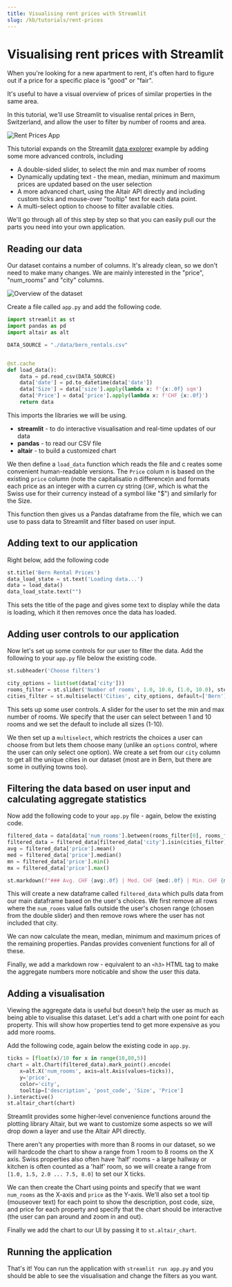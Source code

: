```yaml
---
title: Visualising rent prices with Streamlit
slug: /kb/tutorials/rent-prices
---
```


# Visualising rent prices with Streamlit

When you're looking for a new apartment to rent, it's often hard to figure out if a price for a specific place is "good" or "fair".

It's useful to have a visual overview of prices of similar properties in the same area.

In this tutorial, we'll use Streamlit to visualise rental prices in Bern, Switzerland, and allow the user to filter by number of rooms and area.

![Rent Prices App](/images/rent-prices-tutorial/app-overview.jpg)

This tutorial expands on the Streamlit [data explorer](https://docs.streamlit.io/en/stable/tutorial/create_a_data_explorer_app.html) example by adding some more advanced controls, including

- A double-sided slider, to select the min and max number of rooms
- Dynamically updating text - the mean, median, minimum and maximum prices are updated based on the user selection
- A more advanced chart, using the Altair API directly and including custom ticks and mouse-over "tooltip" text for each data point.
- A multi-select option to choose to filter available cities.

We'll go through all of this step by step so that you can easily pull our the parts you need into your own application.

## Reading our data

Our dataset contains a number of columns. It's already clean, so we don't need to make many changes. We are mainly interested in the "price", "num_rooms" and "city" columns.

![Overview of the dataset](/images/rent-prices-tutorial/data-overview.png)

Create a file called `app.py` and add the following code.

```python
import streamlit as st
import pandas as pd
import altair as alt

DATA_SOURCE = "./data/bern_rentals.csv"


@st.cache
def load_data():
    data = pd.read_csv(DATA_SOURCE)
    data['date'] = pd.to_datetime(data['date'])
    data['Size'] = data['size'].apply(lambda x: f'{x:.0f} sqm')
    data['Price'] = data['price'].apply(lambda x: f'CHF {x:.0f}')
    return data
```

This imports the libraries we will be using.

- **streamlit** - to do interactive visualisation and real-time updates of our data
- **pandas** - to read our CSV file
- **altair** - to build a customized chart

We then define a `load_data` function which reads the file and c
reates some convenient human-readable versions. The `Price` colum
n is based on the existing `price` column (note the capitalisatio
n difference)n and formats each price as an integer with a curren
cy string (`CHF`, which is what the Swiss use for their currency
instead of a symbol like "\$") and similarly for the Size.

This function then gives us a Pandas dataframe from the file, which we can use to pass data to Streamlit and filter based on user input.

## Adding text to our application

Right below, add the following code

```python
st.title('Bern Rental Prices')
data_load_state = st.text('Loading data...')
data = load_data()
data_load_state.text("")
```

This sets the title of the page and gives some text to display while the data is loading, which it then removes once the data has loaded.

## Adding user controls to our application

Now let's set up some controls for our user to filter the data. Add the following to your `app.py` file below the existing code.

```python
st.subheader('Choose filters')

city_options = list(set(data['city']))
rooms_filter = st.slider('Number of rooms', 1.0, 10.0, (1.0, 10.0), step=0.5)
cities_filter = st.multiselect('Cities', city_options, default=['Bern'])
```

This sets up some user controls. A slider for the user to set the min and max number of rooms. We specify that the user can select between 1 and 10 rooms and we set the default to include all sizes (1-10).

We then set up a `multiselect`, which restricts the choices a user can choose from but lets them choose many (unlike an `options` control, where the user can only select one option). We create a set from our `city` column to get all the unique cities in our dataset (most are in Bern, but there are some in outlying towns too).

## Filtering the data based on user input and calculating aggregate statistics

Now add the following code to your `app.py` file - again, below the existing code.

```python
filtered_data = data[data['num_rooms'].between(rooms_filter[0], rooms_filter[1])]
filtered_data = filtered_data[filtered_data['city'].isin(cities_filter)]
avg = filtered_data['price'].mean()
med = filtered_data['price'].median()
mn = filtered_data['price'].min()
mx = filtered_data['price'].max()

st.markdown(f"### Avg. CHF {avg:.0f} | Med. CHF {med:.0f} | Min. CHF {mn:.0f} | Max CHF {mx:.0f}")
```

This will create a new dataframe called `filtered_data` which pulls data from our main dataframe based on the user's choices. We first remove all rows where the `num_rooms` value falls outside the user's chosen range (chosen from the double slider) and then remove rows where the user has not included that city.

We can now calculate the mean, median, minimum and maximum prices of the remaining properties. Pandas provides convenient functions for all of these.

Finally, we add a markdown row - equivalent to an `<h3>` HTML tag to make the aggregate numbers more noticable and show the user this data.

## Adding a visualisation

Viewing the aggregate data is useful but doesn't help the user as much as being able to visualise this dataset. Let's add a chart with one point for each property. This will show how properties tend to get more expensive as you add more rooms.

Add the following code, again below the existing code in `app.py`.

```python
ticks = [float(x)/10 for x in range(10,80,5)]
chart = alt.Chart(filtered_data).mark_point().encode(
    x=alt.X('num_rooms', axis=alt.Axis(values=ticks)),
    y='price',
    color='city',
    tooltip=['description', 'post_code', 'Size', 'Price']
).interactive()
st.altair_chart(chart)
```

Streamlit provides some higher-level convenience functions around the plotting library Altair, but we want to customize some aspects so we will drop down a layer and use the Altair API directly.

There aren't any properties with more than 8 rooms in our dataset, so we will hardcode the chart to show a range from 1 room to 8 rooms on the X axis. Swiss properties also often have 'half' rooms - a large hallway or kitchen is often counted as a 'half' room, so we will create a range from `[1.0, 1.5, 2.0 ... 7.5, 8.0]` to set our X ticks.

We can then create the Chart using points and specify that we want `num_rooms` as the X-axis and `price` as the Y-axis. We'll also set a tool tip (mouseover text) for each point to show the description, post code, size, and price for each property and specify that the chart should be interactive (the user can pan around and zoom in and out).

Finally we add the chart to our UI by passing it to `st.altair_chart`.

## Running the application

That's it! You can run the application with `streamlit run app.py` and you should be able to see the visualisation and change the filters as you want.
